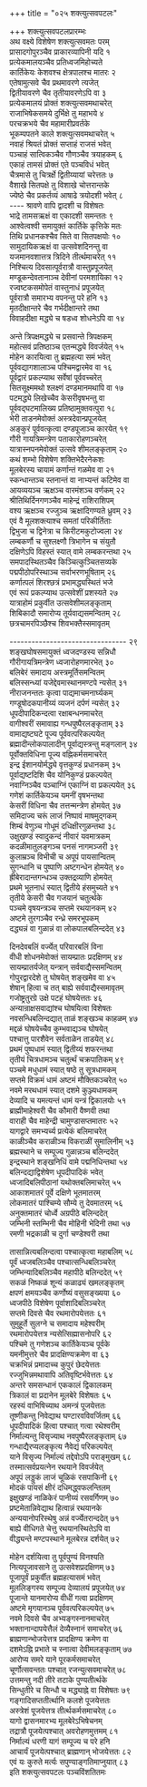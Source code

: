 +++
title = "०२५ शक्त्युत्सवपटलः"

+++
शक्त्युत्सवपटलप्रारम्भः    
अथ वक्ष्ये विशेषेण शक्त्युत्सवमतः परम्  
प्रासादगोपुरञ्चैव प्राकारव्यापिनी यदि १  
प्रत्येकमालयञ्चैव प्रतिध्वजमिहोच्यते  
कार्तिकेयः केशवश्च क्षेत्रपालश्च मातरः २  
एतेषामुत्सवे चैव प्रथमावरणे त्यजेत्  
द्वितीयावरणे चैव तृतीयावरणेऽपि वा ३  
प्रत्येकमालयं प्रोक्तं शक्त्युत्सवमथाचरेत्  
राजाभिषेकसमये दुर्भिक्षे तु महाभये ४  
परचक्रभये चैव महामारीप्रवर्तके  
भूकम्पपतने काले शक्त्युत्सवमथाचरेत् ५  
नवाहं श्रियतं प्रोक्तं सप्ताहं राजसं भवेत्  
पञ्चाहं सात्विकञ्चैव गौणञ्चैव त्रयाहकम् ६  
एकाहं तामसं प्रोक्तं एते पञ्चविधं भवेत्  
चैत्रमासे तु चित्रर्क्षे द्वितीय्यायां चरेत्ततः ७  
वैशाखे सितपक्षे तु विशाखे चोत्तरान्तके  
ज्येष्ठे चैव प्रकर्तव्यं आषाढे त्रयोदशी भवेत् ८  
---- श्रावणे वापि द्वादशी च विशेषतः  
भाद्रे तामसऋक्षं वा एकादशी समन्ततः ९  
आश्वेत्वश्वी समायुक्तं कार्तिके कृत्तिके मतः  
तिथि प्रधानकश्चैव सिते वा सितपक्षयोः १०  
सामुदायिकऋक्षं वा उत्सवेशदिनन्तु वा  
यजमानवशात्तत्र त्रिदिने तीर्त्थमाचरेत् ११  
निश्चित्य दिवसात्पूर्वरात्रौ वास्तुप्रपूजयेत्  
मण्डूकन्देवतानाञ्च देवीनां परमशायिका १२  
रज्वष्टकसमोपेतं वास्तुनाधं प्रपूजयेत्  
पूर्वरात्रौ समारभ्य वपनन्तु परे हनि १३  
मृतदीक्षान्तरे चैव गर्भदीक्षान्तरे तथा  
विवाहदीक्षा मद्ध्ये च षडध्व शोधनेऽपि वा १४  

अन्ते त्रिपक्षमद्ध्ये च प्रसवान्ते त्रिपक्षकम्  
महोत्सवं प्रतिष्ठाञ्च एतन्मद्ध्ये विवर्जयेत् १५  
मोहेन कारयित्वा तु ब्रह्महत्या समं भवेत्  
पूर्ववद्यागशालाञ्च पश्चिमद्वारमेव वा १६  
पूर्वद्वारं प्रकल्प्याथ सर्वेषां पूर्ववच्चरेत्  
सितसूक्ष्ममथो श्लक्ष्णं दण्डमानमथापि वा १७  
पटमद्ध्ये लिखेच्चैव केसरीवृषभन्तु वा  
पूर्ववद्घटमालिख्य प्रतिष्ठामुक्तवत्पुरा १८  
भेरी ताडनमेवोक्तं अस्त्रदेवान्प्रपूजयेत्  
अङ्कुरं पूर्ववत्कृत्वा दण्डपूजाञ्च कारयेत् १९  
गौरी गायत्रिमन्त्रेण पताकारोहणञ्चरेत्  
यात्रास्नपनमेवोक्तं उत्सवे शीमलङ्कृताम् २०  
कथं शम्भो विशेषेण शक्तिभेदैरनेकशः  
मूलबेरस्य चायामं कर्णान्तं गळमेव वा २१  
स्कन्धान्तञ्च स्तनान्तं वा नाभ्यन्तं कटिमेव वा  
आयव्ययञ्च ऋक्षञ्च वारमंशञ्च वर्णकम् २२  
श्रीतिथिर्दिनगणञ्चैव माहेन्द्रं राशिराशिपम्  
वश्य ऋक्षञ्च रज्जुञ्च ऋक्षादिगण्यते ध्रुवम् २३  
एवं वै मूलशक्त्याश्च समतां परिकीर्तिताः  
द्विभुजा च द्विनेत्रा च किरीटमकुटोज्वला २४  
लम्बकर्णौ च सुश्लक्ष्णौ त्रिभागेन च संयुतौ  
दक्षिणेऽपि विहस्तं स्यात् वामे लम्बकरन्तथा २५  
समपादस्थितञ्चैव किञ्चित्कुञ्चितसव्यके  
पद्मपीठोपरिस्थाञ्च सर्वाभरणभूषिताम् २६  
कर्णात्पलं शिरश्छत्रं प्रभामद्ध्यस्थितं भजे  
एवं रूपं प्रकल्प्याथ उत्सवेशीं प्रशस्यते २७  
यात्राहोमं प्रकुर्वीत उत्सवेशीमलङ्कृताम्  
शिबिकादौ समारोप्य तूर्यवाद्यसमन्वितम् २८  
छत्रचामरपिञ्छैश्च शिवभक्तैस्समावृतम्  

-------------------------------- २९  
शङ्खघोषसमायुक्तं ध्वजदण्डस्य सन्निधौ  
गौरीगायत्रिमन्त्रेण ध्वजारोहणमारभेत् ३०  
बलिबेरं समादाय अस्त्रमूर्तिसमन्वितम्  
बलिस्सन्ध्यां यजेद्देवमास्थानमण्टपे न्यसेत् ३१  
नीराजनन्ततः कृत्वा पाद्यमाचमनार्घ्यकम्  
गण्डूषोदकपानीय्यं व्यजनं दर्पणं न्यसेत् ३२  
धूपदीपादिकन्दत्वा रक्षाबन्धनमाचरेत्  
वागीश्वरीं समावाह्य गन्धपुष्पैरलङ्कृताम् ३३  
वामाद्यष्टघटे पूज्य पूर्ववत्परिकल्पयेत्  
ब्रह्मादीन्लोकपालादीन् पूर्वाद्यस्त्रन्तु मङ्गलान् ३४  
पूर्वोक्तविधिना पूज्य वह्निकर्मसमाचरेत्  
इन्द्र ईशानयोर्मद्ध्ये वृत्तकुण्डं प्रधानकम् ३५  
पूर्वाद्यष्टदिशि चैव योनिकुण्डं प्रकल्पयेत्  
नवाग्निञ्चैव पञ्चाग्निं एकाग्निं वा प्रकल्पयेत् ३६  
गणेशं कार्तिकेयञ्च यमनीं वृषभन्तथा  
केसरीं विधिना चैव तत्तन्मन्त्रेण होमयेत् ३७  
समिदाज्य चरूं लाजं निष्पावं माषमुद्गकम्  
शिम्बं वेणुञ्च गोधूमं दधिक्षीरगुळन्तथा ३८  
उक्षुखण्डं स्वादुकन्दं नीवारं यवमात्रकम्  
कदळीमातुलङ्गञ्च पनसं नागमञ्जरी ३९  
कुलाम्रञ्च विभीची च अपूपं पायसान्वितम्  
सुगन्धानि च पुष्पाणि अष्टगन्धेन होमयेत् ४०  
ह्रीबेरादान्तगन्धञ्च उक्तद्रव्याणि होमयेत्  
प्रथमे भूतनाधं स्यात् द्वितीये हंसमुच्यते ४१  
तृतीये केसरी चैव गजयानं चतुर्त्थके  
पञ्चमे वृषयन्त्रञ्च सप्तमे रथयानकम् ४२  
अष्टमे तुरगञ्चैव रन्ध्रे समरभूपकम्  
दद्ध्यन्नं वा गुळान्नं वा लोकपालबलिन्ददेत् ४३  

दिनदेवबलिं वर्ज्येत् परिवारबलिं विना  
वीधी शोधनमेवोक्तं सायम्प्रातः प्रदक्षिणम् ४४  
सायम्प्रातर्यजेत् यन्त्रान् सर्ववाद्यैस्समन्वितम्  
गोपुरद्वारदेशे तु घोषयेत् शङ्खमेव वा ४५  
शेषान् हित्वा च तत् बाह्ये सर्ववाद्यैस्समावृतम्  
गजोष्ट्रतुरग्रे उक्षे पटहं घोषयेत्ततः ४६  
अन्यान्राक्षसवाद्यांश्च घोषयित्वा विशेषतः  
नवसन्धिबलिन्दद्यात् ताळं शङ्खञ्च काहळम् ४७  
मद्दळं घोषयेच्चैव कुम्भवाद्यञ्च घोषयेत्  
पश्चात्तु पारशैवेन सर्वताळेन ताडयेत् ४८  
प्रथमं पुष्पधामं स्यात् द्वितीय्यं शफरन्तथा  
तृतीयं चित्रधामञ्च चतुर्त्थं चक्रपातिकम् ४९  
पञ्चमे मधुधामं स्यात् षष्ठे तु सूत्रधामकम्  
सप्तमे विक्रमं धामं अष्टमं मौक्तिकञ्चरेत् ५०  
नवमे मरथधामं स्यात् दशमे कुञ्ज्यधामकम्  
देव्यादि च यमत्यन्तं धामं यन्त्रं द्विकालयोः ५१  
ब्राह्मीमाहेश्वरी चैव कौमारी वैष्णवी तथा  
वाराही चैव माहेन्द्री चामुण्डासप्तमातरः ५२  
यागद्वारे समभ्यर्च्य प्रत्येकं बलिमाचरेत्  
काळीञ्चैव कराळीञ्च विकराळीं सुमालिनीम् ५३  
ब्रह्मस्थाने च सम्पूज्य गुळान्नञ्च बलिन्ददेत्  
इन्द्रस्थाने शङ्खनिधिं वामे पद्मनिधिन्तथा ५४  
बलिन्दद्याद्विशेषेण धूपदीपादिकं भवेत्  
ध्वजादिबलिपीठानां यथोक्तबलिमाचरेत् ५५  
आकाशमातरं पूर्वे दक्षिणे भूतमातरम्  
लोकमातरं पाश्चिम्ये सौम्ये तु देवमातरम् ५६  
अनुक्तमातरं चोर्ध्वे अग्रपीठे बलिन्ददेत्  
जम्भिनी स्तम्भिनी चैव मोहिनी भेदिनी तथा ५७  
रमणी भद्रकाळी च दुर्गा चण्डेश्वरी तथा  

तासान्नित्यबलिन्दत्वा पश्चात्कृत्वा महाबलिम् ५८  
पूर्वं ध्वजबलिञ्चैव पश्चात्सन्धिबलिञ्चरेत्  
जम्भिन्यादिबलिञ्चैव महापीठे बलिन्ददेत् ५९  
सकळं निष्कळं शून्यं कळाढ्यं खमलङ्कृतम्  
क्षपणं क्षमयञ्चैव कर्णोष्यं वसुसङ्ख्यया ६०  
ध्वजपीठे विशेषेण पूर्वाशादिबलिञ्चरेत्  
सप्तमे दिवसे चैव रथमारोपयेत्ततः ६१  
सुमुहूर्ते सुलग्ने च समादाय महेश्वरीम्  
रथमारोपयेत्तत्र न्यसेत्सिह्मासनोपरि ६२  
पश्चिमे तु गणेशञ्च कार्तिकेयञ्च पूर्वके  
यमनीमुत्तरे चैव प्रादक्षिण्यक्रमेण वा ६३  
चक्रभिन्नं प्रमादाच्च कुपुरं छेदयेत्ततः  
रज्जुभिन्नमथावापि अतिवृष्टिर्भवेत्ततः ६४  
अन्तरे समसन्धानं एककालं द्विकालकम्  
त्रिकालं वा प्रदानेन मूलबेरे विशेषतः ६५  
रहस्यं वाभिषिच्याथ अमन्त्रं पूजयेत्ततः  
तूष्णीकन्तु निवेद्याथ घण्टारवविवर्जितम् ६६  
धूपदीपादिकं हित्वा पश्चात् गत्वा रथेश्वरीम्  
निर्माल्यन्तु विसृज्याथ नवपुष्पैरलङ्कृताम् ६७  
गन्धाद्यैरप्यलङ्कृत्य नैवेद्यं परिकल्पयेत्  
याने विसृज्य निर्माल्यं तद्देवोऽपि पराङ्मुखम् ६८  
तस्मात्सर्वप्रयत्नेन रथयाने विवर्जयेत्  
अपूपं लड्डुकं लाजं चूळिकं रसपाकिनी ६९  
मोदकं पायसं क्षीरं दधिमद्ध्वफलन्तिलम्  
इक्षुखण्डं नाळिकेरं पानीय्यं रसवर्गिणम् ७०  
प्रष्टमेतान्निवेद्याथ हित्वान्नं रथयानके  
अन्ययानोपरिस्थेषु अन्नं वर्ज्येतरान्ददेत् ७१  
बाह्ये वीधिगते चेत्तु रथयानस्थितेऽपि वा  
वीद्ध्यन्ते मण्टपस्थाने मूलबेरन्न दर्शयेत् ७२  

मोहेन दर्शयित्वा तु पूर्वपुण्यं विनश्यति  
नित्यपूजावसाने तु उत्सवेशप्रदक्षिणम् ७३  
पूजापूर्वं प्रकुर्वीत ब्रह्महत्यासमं भवेत्  
मूललिङ्गस्य सम्पूज्य देव्यालयं प्रपूजयेत् ७४  
पूजान्ते यानमारोप्य वीधीं गत्वा प्रदक्षिणम्  
अष्टमे मृगयानञ्च पूर्ववत्परिकल्पयेत् ७५  
नवमे दिवसे चैव अभ्यङ्गस्नानमाचरेत्  
भक्तानान्दापयेत्तैलं देव्यैस्नानं समाचरेत् ७६  
ब्राह्मणान्भोजयेत्तत्र प्रादक्षिण्य क्रमेण वा  
दशमेऽह्नि प्रभाते च स्नात्वा देवीमलङ्कृताम् ७७  
आरोप्य समरे याने पूरकर्मसमाचरेत्  
चूर्णोत्सवन्ततः पश्चात् रजन्युत्सवमाचरेत् ७८  
उत्तमन्तु नदी तीरे तटाके पुण्यतीर्त्थके  
सिन्धुतीरे च सिन्धौ च मद्ध्याह्ने वा विशेषतः ७९  
गङ्गादिसप्ततीर्त्थानि कलशे पूजयेत्ततः  
अस्त्रेशं पूजयेत्तत्र तीर्त्थकर्मसमाचरेत् ८०  
यागो द्वासनमारभ्य मूलबेरेऽभिषेचनम्  
तद्रात्रौ पूजयेत्पश्चात् अवरोहणमुत्तमम् ८१  
निर्माल्यं धरणी यागं सम्पूज्य च परे हनि  
आचार्यं पूजयेत्पश्चात् ब्राह्मणान् भोजयेत्ततः ८२  
एवं यः कुरुते मर्त्यः सपुण्याङ्गतिमाप्नुयात् ८३  
इति शक्त्युत्सवपटलः पञ्चविंशतितमः  
